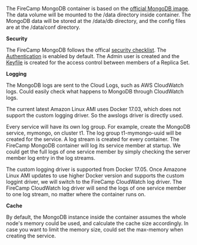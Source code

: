The FireCamp MongoDB container is based on the [official MongoDB image](https://hub.docker.com/_/mongo/). The data volume will be mounted to the /data directory inside container. The MongoDB data will be stored at the /data/db directory, and the config files are at the /data/conf directory.

**Security**

The FireCamp MongoDB follows the offical [security checklist](https://docs.mongodb.com/manual/administration/security-checklist). The [Authentication](https://docs.mongodb.com/manual/tutorial/enable-authentication/) is enabled by default. The Admin user is created and the [Keyfile](https://docs.mongodb.com/manual/tutorial/enforce-keyfile-access-control-in-existing-replica-set/) is created for the access control between members of a Replica Set.

**Logging**

The MongoDB logs are sent to the Cloud Logs, such as AWS CloudWatch logs. Could easily check what happens to MongoDB through CloudWatch logs.

The current latest Amazon Linux AMI uses Docker 17.03, which does not support the custom logging driver. So the awslogs driver is directly used.

Every service will have its own log group. For example, create the MongoDB service, mymongo, on cluster t1. The log group t1-mymongo-uuid will be created for the service. A log stream is created for every container. The FireCamp MongoDB container will log its service member at startup. We could get the full logs of one service member by simply checking the server member log entry in the log streams.

The custom logging driver is supported from Docker 17.05. Once Amazone Linux AMI updates to use higher Docker version and supports the custom loggint driver, we will switch to the FireCamp CloudWatch log driver. The FireCamp CloudWatch log driver will send the logs of one service member to one log stream, no matter where the container runs on.

**Cache**

By default, the MongoDB instance inside the container assumes the whole node's memory could be used, and calculate the cache size accordingly. In case you want to limit the memory size, could set the max-memory when creating the service.

